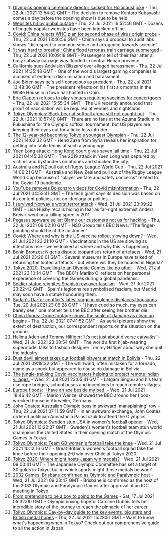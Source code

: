 1. [Olympics opening ceremony director sacked for Holocaust joke](https://www.bbc.co.uk/news/world-asia-57924885) - Thu, 22 Jul 2021 12:54:52 GMT - The decision to remove Kentaro Kobayashi comes a day before the opening show is due to be held.
2. [Websites hit by global outage](https://www.bbc.co.uk/news/technology-57929544) - Thu, 22 Jul 2021 16:52:46 GMT - Dozens of hugely popular websites have been knocked offline.
3. [Covid: China rejects WHO plan for second phase of virus origin probe](https://www.bbc.co.uk/news/world-asia-china-57926368) - Thu, 22 Jul 2021 13:46:56 GMT - China says a proposal to audit labs shows "disrespect to common sense and arrogance towards science".
4. ['It was hard to breathe': China flood terror as train carriage submerged](https://www.bbc.co.uk/news/world-asia-china-57920412) - Thu, 22 Jul 2021 10:09:18 GMT - Passengers tell of their fear after a busy subway carriage was flooded in central Henan province.
5. [California sues Activision Blizzard over alleged harassment](https://www.bbc.co.uk/news/technology-57929543) - Thu, 22 Jul 2021 14:35:48 GMT - One of the world's largest gaming companies is accused of endemic discrimination and harassment.
6. [Joe Biden says he's self-conscious as president](https://www.bbc.co.uk/news/world-us-canada-57924435) - Thu, 22 Jul 2021 13:48:36 GMT - The president reflects on his first six months in the White House in a town hall hosted in Ohio.
7. [Eric Clapton refuses to play venues requiring vaccines for concertgoers](https://www.bbc.co.uk/news/world-us-canada-57934379) - Thu, 22 Jul 2021 15:55:34 GMT - The UK recently announced that proof of vaccination will be required at venues and nightclubs.
8. [Tokyo Olympics: Black bear at softball arena still not caught out](https://www.bbc.co.uk/sport/olympics/57927169) - Thu, 22 Jul 2021 10:57:40 GMT - There are no fans at the Azuma Stadium in Fukushima for the Olympic softball tournament, but US players are keeping their eyes out for a ticketless intruder.
9. [The 12-year-old becoming Tokyo's youngest Olympian](https://www.bbc.co.uk/news/world-middle-east-57925985) - Thu, 22 Jul 2021 14:02:32 GMT - Hend Zaza from Syria reveals her inspiration for getting into table tennis at such a young age.
10. [Yuen Long attack: Hong Kong court gives seven jail time](https://www.bbc.co.uk/news/world-asia-china-57925055) - Thu, 22 Jul 2021 04:45:38 GMT - The 2019 attack in Yuen Long was captured by victims and bystanders on phones and shocked the city.
11. [Australia and NZ pull out of Rugby League World Cup](https://www.bbc.co.uk/sport/rugby-league/57925720) - Thu, 22 Jul 2021 14:06:21 GMT - Australia and New Zealand pull out of the Rugby League World Cup because of "player welfare and safety concerns" related to the Covid-19 pandemic.
12. [YouTube removes Bolsonaro videos for Covid misinformation](https://www.bbc.co.uk/news/world-latin-america-57923862) - Thu, 22 Jul 2021 04:53:41 GMT - The tech giant says its decision was based on its content policies, not on ideology or politics.
13. [I survived Norway's worst terror attack](https://www.bbc.co.uk/news/stories-57920682) - Wed, 21 Jul 2021 23:09:22 GMT - Lisa Husby recalls hiding in fear as far-right extremist Anders Breivik went on a killing spree in 2011.
14. [Pegasus spyware seller: Blame our customers not us for hacking](https://www.bbc.co.uk/news/technology-57922664) - Thu, 22 Jul 2021 09:02:10 GMT - NSO Group tells BBC News: "The finger-pointing should be at the customer."
15. [Covid: Where and why is the US vaccine rollout slowing down?](https://www.bbc.co.uk/news/57889961) - Wed, 21 Jul 2021 23:21:10 GMT - Vaccinations in the US are slowing as infections rise - we've looked at where and why this is happening.
16. [Benin Bronzes: Nigeria dispute jeopardises return of artefacts](https://www.bbc.co.uk/news/world-africa-57914111) - Wed, 21 Jul 2021 23:26:01 GMT - Several museums in Europe have talked of returning the looted artefacts - but where will they be housed in Nigeria?
17. [Tokyo 2020: Travelling to an Olympic Games like no other](https://www.bbc.co.uk/news/world-asia-57913517) - Wed, 21 Jul 2021 23:10:14 GMT - The BBC's Mariko Oi reflects on her personal experience of covering the Games during a global pandemic.
18. [Soldier statue reignites Spanish row over fascism](https://www.bbc.co.uk/news/world-europe-57902023) - Wed, 21 Jul 2021 23:22:42 GMT - Spain's legionnaires symbolised fascism, but Madrid may soon have a statue honouring them.
19. [Sudan's Darfur conflict's latest surge in violence displaces thousands](https://www.bbc.co.uk/news/world-africa-57899843) - Tue, 20 Jul 2021 23:06:28 GMT - "I have cried so much, my eyes can barely see," one mother tells the BBC after seeing her brother die.
20. [China floods: Drone footage shows the scale of damage as clean up begins](https://www.bbc.co.uk/news/world-asia-china-57926019) - Thu, 22 Jul 2021 07:41:52 GMT - As aerial pictures show the extent of destruction, our correspondent reports on the situation on the ground.
21. [Halima Aden and Tommy Hilfiger: ‘It’s not just about diverse catwalks’](https://www.bbc.co.uk/news/world-57918698) - Wed, 21 Jul 2021 23:00:54 GMT - The world’s first hijab-wearing supermodel talks to fashion designer Tommy Hilfiger about why she quit the industry.
22. [Dust devil almost takes out football players at match in Bolivia](https://www.bbc.co.uk/news/world-latin-america-57927943) - Thu, 22 Jul 2021 09:18:32 GMT - The whirlwind, often mistaken for a tornado, came as a shock but appeared to cause no damage in Bolivia.
23. [The jungle-trekking Covid vaccinators helping to protect remote Indian villages.](https://www.bbc.co.uk/news/world-asia-india-57917673) - Wed, 21 Jul 2021 23:05:41 GMT - Latgam Singpu and his team use rope bridges, school buses and incentives to reach remote villages.
24. [Europe floods: 'I have an axe beside my bed'](https://www.bbc.co.uk/news/world-europe-57923443) - Wed, 21 Jul 2021 18:46:42 GMT - Marion Wenzel showed the BBC around her flood-wrecked house in Ahrweiler, Germany.
25. [John Coates: Australian Olympic boss in awkward 'mansplaining' row](https://www.bbc.co.uk/news/world-australia-57924986) - Thu, 22 Jul 2021 07:11:59 GMT - In an awkward exchange, John Coates ordered politician Annastacia Palaszczuk to attend the Olympics.
26. [Tokyo Olympics: Sweden stun USA in women's football opener](https://www.bbc.co.uk/sport/olympics/57912250) - Wed, 21 Jul 2021 13:22:37 GMT - Sweden's women's football team stun world champions the United States in their opening match at the Olympic Games in Tokyo.
27. [Tokyo Olympics: Team GB women's football take the knee](https://www.bbc.co.uk/sport/olympics/57913424) - Wed, 21 Jul 2021 10:12:16 GMT - Great Britain's women's football squad take the knee before their opening 2-0 win over Chile at Tokyo 2020.
28. [Tokyo 2020: Where might hosts Japan win medals?](https://www.bbc.co.uk/sport/olympics/57886826) - Wed, 21 Jul 2021 09:00:41 GMT - The Japanese Olympic Committee has set a target of 30 golds in Tokyo, but in which sports might those medals be won?
29. [2032 Games: Brisbane confirmed as Olympic and Paralympic host](https://www.bbc.co.uk/sport/olympics/57912026) - Wed, 21 Jul 2021 09:23:47 GMT - Brisbane is confirmed as the host of the 2032 Olympic and Paralympic Games after approval at an IOC meeting in Tokyo
30. [From pretending to be a boy to going to the Games](https://www.bbc.co.uk/sport/av/olympics/57864170) - Sat, 17 Jul 2021 05:32:00 GMT - Olympic boxing hopeful Caroline Dubois tells her incredible story of the journey to reach the pinnacle of her career.
31. [Tokyo Olympics: Day-by-day guide to the key events, big stars and British medal hopes](https://www.bbc.co.uk/sport/olympics/57778808) - Thu, 22 Jul 2021 15:28:51 GMT - Want to know what's happening when in Tokyo? Check out our comprehensive guide to all the action in Japan.
